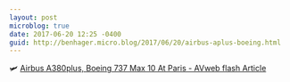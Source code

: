 ```yaml
---
layout: post
microblog: true
date: 2017-06-20 12:25 -0400
guid: http://benhager.micro.blog/2017/06/20/airbus-aplus-boeing.html
---
```

🛩 [Airbus A380plus, Boeing 737 Max 10 At Paris - AVweb flash Article](https://www.avweb.com/avwebflash/news/Airbus-A380Plus-Boeing-737-Max-10-At-Paris-229163-1.html)
